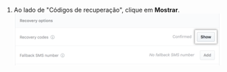 1. Ao lado de "Códigos de recuperação", clique em **Mostrar**. ![Botão para m os códigos de recuperação](/assets/images/help/2fa/show-recovery-codes-button.png)
